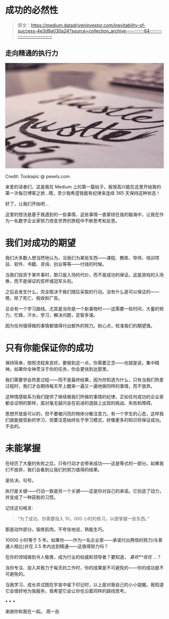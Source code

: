 # 成功的必然性

> 原文：<https://medium.datadriveninvestor.com/inevitability-of-success-4e3d9a030a24?source=collection_archive---------64----------------------->

## 走向精通的执行力

![](img/86668a99d994a3c506f200f1888da72d.png)

Credit: Tookapic @ pexels.com

亲爱的读者们，这是我在 Medium 上的第一篇帖子。我很高兴能在这里开始我的第一次每日博客之旅…嗯，至少我希望我能有纪律来连续 365 天保持这种状态！

好了，让我们开始吧…

这里的想法是基于我遇到的一些事情，这些事情一直萦绕在我的脑海中，让我在作为一名数字企业家努力改变世界的旅程中不断思考和反思。

# **我们对成功的期望**

我们大多数人想当然地认为，当我们为某些东西——课程、教练、导师、培训项目、软件、书籍、咨询、创业等等——付钱的时候。

当我们投资于某件事时，那只是入场的代价，而不是成功的保证。这是游戏的入场券，而不是保证的奖杯或冠军头衔。

之后会发生什么，完全取决于我们随后采取的行动。没有什么是可以保证的——嗯，除了死亡、税收和广告。

总会有一个学习曲线，尤其是当你是一个新事物时——这需要一些时间，大量的努力，忙碌，汗水，学习，解决问题，足智多谋。

因为任何值得做的事情都值得付出额外的努力。耐心点，校准我们的期望值。

# **只有你能保证你的成功**

保持简单，按照流程来变好。要做到这一点，你需要正念——也就是说，集中精神。如果你全神贯注于你的任务，你会更快到达那里。

我们需要学会热爱过程——而不是最终结果，因为你知道为什么，只有当我们热爱过程时，我们才会期待每天早上醒来一遍又一遍地做同样的事情，而不放弃。

这种情感联系为我们提供了继续做我们所做的事情的纪律，正如任何成功的企业家都会证明的那样，面对毫无疑问会在前进的道路上出现的挑战、失败和障碍。

思想开放是可以的，但不要被闪亮的物体分散注意力。有一个学生的心态，这样我们就能接受新的学习，但要注意始终处于学习模式，好像更多的知识将保证成功。不会的。

# **未能掌握**

在经历了大量的失败之后，只有行动才会带来成功——这是等式的一部分。如果我们不放弃，我们会看到让我们的努力值得的结果。

是处决。句号。

执行是关键——行动一致是另一个关键——这是你对自己的承诺。它创造了动力，并变成了一种获胜的习惯。

记住这句格言:

> “为了成功，你需要投入 10，000 小时的练习，以便掌握一些东西。”

那是动作部分。锻炼肌肉。不夸张地说，熟能生巧。

10000 小时等于 5 年。如果你——作为一名企业家——承诺付出两倍的努力(与普通人相比)并在 2.5 年内达到精通——这值得努力吗？

在你的领域做到令人敬畏，成为行业的权威和领导者？要知道， *喜欢**信任* …？

当你专注、投入并致力于每天的工作时，你的成果是不可避免的——你的成功是不可避免的。

当我学习、成长并试图在宇宙中留下印记时，以上是对我自己的小小提醒。我知道它会很好地为我服务，我希望它会让你也沿着同样的路线思考。

• • •

谢谢你和我在一起。
周一岳